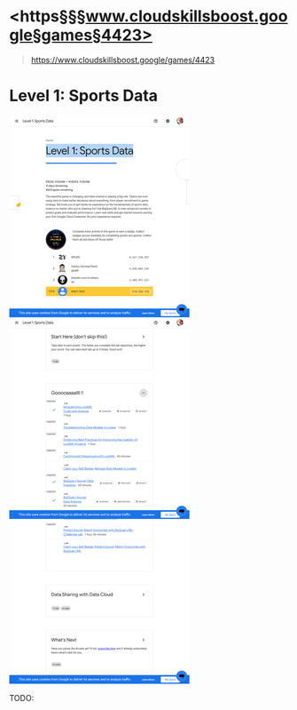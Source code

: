 # <https§§§www.cloudskillsboost.google§games§4423>
> <https://www.cloudskillsboost.google/games/4423>

# Level 1: Sports Data


![](1695095350306.png)

TODO: